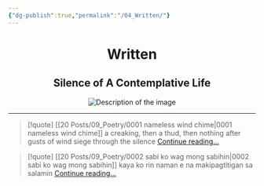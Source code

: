 ```yaml
---
{"dg-publish":true,"permalink":"/04_Written/"}
---
```


<div style="text-align: center;">
    <h1>Written</h1>
    <h2>Silence of A Contemplative Life</h2>
    <img src="https://i.imgur.com/GJUcqac_d.jpg?maxwidth=520&shape=thumb&fidelity=high" alt="Description of the image" style="max-width: 100%; height: auto;">
</div>
<hr>

>[!quote] [[20 Posts/09_Poetry/0001 nameless wind chime\|0001 nameless wind chime]]
>a creaking, then a thud, then nothing
after gusts of wind siege through the silence
[Continue reading...](https://circumscribedman.xyz/historical/09-poetry/0001-nameless-wind-chime/)

>[!quote] [[20 Posts/09_Poetry/0002 sabi ko wag mong sabihin\|0002 sabi ko wag mong sabihin]]
>kaya ko rin naman e
na makipagtitigan sa salamin
[Continue reading...](https://circumscribedman.xyz/historical/09-poetry/0002-sabi-ko-wag-mong-sabihin/)

